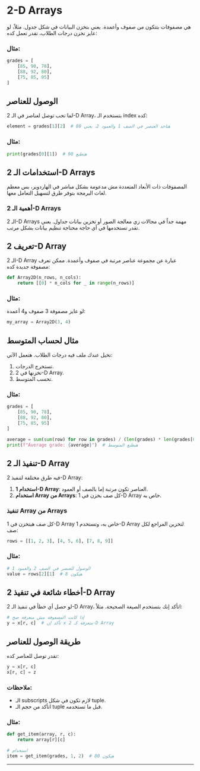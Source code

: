 # 2-D Arrays

هي مصفوفات بتتكون من صفوف وأعمدة. يعني بتخزن البيانات في شكل جدول. مثلاً، لو عايز تخزن درجات الطلاب، تقدر تعمل كده:

### مثال:
```python
grades = [
    [85, 90, 78],
    [88, 92, 80],
    [75, 85, 95]
]
```

## الوصول للعناصر

لما تحب توصل لعناصر في الـ 2-D Array، بتستخدم الـ index كده:

```python
element = grades[1][2]  # هتاخد العنصر في الصف 1 والعمود 2، يعني 80
```

### مثال:
```python
print(grades[0][1])  # هتطبع 90
```

## استخدامات الـ 2-D Arrays

المصفوفات ذات الأبعاد المتعددة مش مدعومة بشكل مباشر في الهاردوير، بس معظم لغات البرمجة بتوفر طرق لتسهيل التعامل معها. 

### أهمية الـ 2-D Arrays

الـ 2-D Arrays مهمة جداً في مجالات زي معالجة الصور أو تخزين بيانات جداول. يعني تقدر تستخدمها في أي حاجة محتاجة تنظيم بيانات بشكل مرتب.

## تعريف 2-D Array

الـ 2-D Array عبارة عن مجموعة عناصر مرتبة في صفوف وأعمدة. ممكن تعرف مصفوفة جديدة كده:

```python
def Array2D(n_rows, n_cols):
    return [[0] * n_cols for _ in range(n_rows)]
```

### مثال:
لو عايز مصفوفة 3 صفوف و4 أعمدة:

```python
my_array = Array2D(3, 4)
```

## مثال لحساب المتوسط

تخيل عندك ملف فيه درجات الطلاب. هتعمل الآتي:

1. تستخرج الدرجات.
2. تخزنها في 2-D Array.
3. تحسب المتوسط.

### مثال:
```python
grades = [
    [85, 90, 78],
    [88, 92, 80],
    [75, 85, 95]
]

average = sum(sum(row) for row in grades) / (len(grades) * len(grades[0]))
print(f"Average grade: {average}")  # هيطبع المتوسط
```

## تنفيذ الـ 2-D Array

فيه طرق مختلفة لتنفيذ 2-D Array:

1. **استخدام 1-D Array**: العناصر تكون مرتبة إما بالصف أو العمود.
2. **استخدام Array من Arrays**: كل صف يخزن في 1-D Array خاص به.

### تنفيذ Array من Arrays

كل صف هيتخزن في 1-D Array خاص به، وتستخدم 1-D Array لتخزين المراجع لكل صف:

```python
rows = [[1, 2, 3], [4, 5, 6], [7, 8, 9]]
```

### مثال:
```python
# الوصول للعنصر في الصف 2 والعمود 1
value = rows[2][1]  # هيكون 8
```

## أخطاء شائعة في تنفيذ 2-D Array

لو حصل أي خطأ في تنفيذ الـ 2-D Array، اتأكد إنك بتستخدم الصيغة الصحيحة. مثلاً:

```python
# إذا كانت المصفوفة مش متعرفة صح
y = x[r, c]  # تأكد إن x متعرفة كـ 2-D Array
```

## طريقة الوصول للعناصر

تقدر توصل للعناصر كده:

```python
y = x[r, c]
x[r, c] = z
```

### ملاحظات:
- الـ subscripts لازم تكون في شكل tuple.
- اتأكد من حجم الـ tuple قبل ما تستخدمه.

### مثال:
```python
def get_item(array, r, c):
    return array[r][c]

# استخدام
item = get_item(grades, 1, 2)  # هيكون 80
```

---

